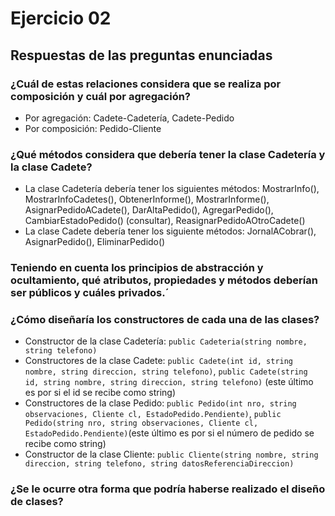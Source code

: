 # Ejercicio 02

## Respuestas de las preguntas enunciadas

### ¿Cuál de estas relaciones considera que se realiza por composición y cuál por agregación?
- Por agregación: Cadete-Cadetería, Cadete-Pedido
- Por composición: Pedido-Cliente

### ¿Qué métodos considera que debería tener la clase Cadetería y la clase Cadete?
- La clase Cadetería debería tener los siguientes métodos: MostrarInfo(), MostrarInfoCadetes(), ObtenerInforme(), MostrarInforme(), AsignarPedidoACadete(),
DarAltaPedido(), AgregarPedido(), CambiarEstadoPedido() (consultar), ReasignarPedidoAOtroCadete()
- La clase Cadete debería tener los siguiente métodos: JornalACobrar(), AsignarPedido(), EliminarPedido()

### Teniendo en cuenta los principios de abstracción y ocultamiento, qué atributos, propiedades y métodos deberían ser públicos y cuáles privados.´

### ¿Cómo diseñaría los constructores de cada una de las clases?
- Constructor de la clase Cadetería: `public Cadeteria(string nombre, string telefono)`
- Constructores de la clase Cadete: `public Cadete(int id, string nombre, string direccion, string telefono)`, `public Cadete(string id, string nombre, string direccion, string telefono)` (este último es por si el id se recibe como string)
- Constructores de la clase Pedido: `public Pedido(int nro, string observaciones, Cliente cl, EstadoPedido.Pendiente)`, `public Pedido(string nro, string observaciones, Cliente cl, EstadoPedido.Pendiente)`(este último es por si el número de pedido se recibe como string)
- Constructor de la clase Cliente: `public Cliente(string nombre, string direccion, string telefono, string datosReferenciaDireccion)`

### ¿Se le ocurre otra forma que podría haberse realizado el diseño de clases?